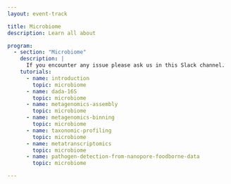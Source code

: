 ```yaml
---
layout: event-track

title: Microbiome
description: Learn all about 

program:
  - section: "Microbiome" 
    description: |
      If you encounter any issue please ask us in this Slack channel. 
    tutorials:
      - name: introduction
        topic: microbiome
      - name: dada-16S
        topic: microbiome
      - name: metagenomics-assembly
        topic: microbiome
      - name: metagenomics-binning
        topic: microbiome
      - name: taxonomic-profiling
        topic: microbiome
      - name: metatranscriptomics
        topic: microbiome
      - name: pathogen-detection-from-nanopore-foodborne-data
        topic: microbiome

---
```

